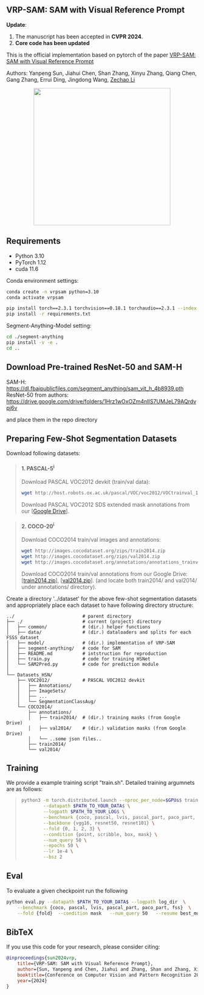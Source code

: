 ## VRP-SAM: SAM with Visual Reference Prompt

**Update**:
1. The manuscript has been accepted in __CVPR 2024__.
2. **Core code has been updated**

This is the official implementation based on pytorch of the paper [VRP-SAM: SAM with Visual Reference Prompt](https://arxiv.org/abs/2402.17726) 

Authors: Yanpeng Sun, Jiahui Chen, Shan Zhang, Xinyu Zhang, Qiang Chen, Gang Zhang, Errui Ding, Jingdong Wang, [Zechao Li](https://zechao-li.github.io/)

<p align="middle">
    <img src="assets/vrp_sam.jpg" height="360">
</p>

## Requirements

- Python 3.10
- PyTorch 1.12
- cuda 11.6

Conda environment settings:
```bash
conda create -n vrpsam python=3.10
conda activate vrpsam

pip install torch==2.3.1 torchvision==0.18.1 torchaudio==2.3.1 --index-url https://download.pytorch.org/whl/cu118
pip install -r requirements.txt
```

Segment-Anything-Model setting:
```bash
cd ./segment-anything
pip install -v -e .
cd ..
```
## Download Pre-trained ResNet-50 and SAM-H

SAM-H: https://dl.fbaipublicfiles.com/segment_anything/sam_vit_h_4b8939.pth
ResNet-50 from authors: https://drive.google.com/drive/folders/1Hrz1wOxOZm4nIIS7UMJeL79AQrdvpj6v

and place them in the repo directory

## Preparing Few-Shot Segmentation Datasets
Download following datasets:

> #### 1. PASCAL-5<sup>i</sup>
> Download PASCAL VOC2012 devkit (train/val data):
> ```bash
> wget http://host.robots.ox.ac.uk/pascal/VOC/voc2012/VOCtrainval_11-May-2012.tar
> ```
> Download PASCAL VOC2012 SDS extended mask annotations from our [[Google Drive](https://drive.google.com/file/d/10zxG2VExoEZUeyQl_uXga2OWHjGeZaf2/view?usp=sharing)].

> #### 2. COCO-20<sup>i</sup>
> Download COCO2014 train/val images and annotations: 
> ```bash
> wget http://images.cocodataset.org/zips/train2014.zip
> wget http://images.cocodataset.org/zips/val2014.zip
> wget http://images.cocodataset.org/annotations/annotations_trainval2014.zip
> ```
> Download COCO2014 train/val annotations from our Google Drive: [[train2014.zip](https://drive.google.com/file/d/1cwup51kcr4m7v9jO14ArpxKMA4O3-Uge/view?usp=sharing)], [[val2014.zip](https://drive.google.com/file/d/1PNw4U3T2MhzAEBWGGgceXvYU3cZ7mJL1/view?usp=sharing)].
> (and locate both train2014/ and val2014/ under annotations/ directory).


Create a directory '../dataset' for the above few-shot segmentation datasets and appropriately place each dataset to have following directory structure:

    ../                         # parent directory
    ├── ./                      # current (project) directory
    │   ├── common/             # (dir.) helper functions
    │   ├── data/               # (dir.) dataloaders and splits for each FSSS dataset
    │   ├── model/              # (dir.) implementation of VRP-SAM 
    │   ├── segment-anything/   # code for SAM
    │   ├── README.md           # intstruction for reproduction
    │   ├── train.py            # code for training HSNet
    │   └── SAM2Pred.py         # code for prediction module
    │    
    └── Datasets_HSN/
        ├── VOC2012/            # PASCAL VOC2012 devkit
        │   ├── Annotations/
        │   ├── ImageSets/
        │   ├── ...
        │   └── SegmentationClassAug/
        └── COCO2014/           
            ├── annotations/
            │   ├── train2014/  # (dir.) training masks (from Google Drive) 
            │   ├── val2014/    # (dir.) validation masks (from Google Drive)
            │   └── ..some json files..
            ├── train2014/
            └── val2014/
       

## Training
We provide a example training script "train.sh". Detailed training argumnets are as follows:

> ```bash
> python3 -m torch.distributed.launch --nproc_per_node=$GPUs$ train.py \
>         --datapath $PATH_TO_YOUR_DATA$ \
>         --logpath $PATH_TO_YOUR_LOG$ \
>         --benchmark {coco, pascal, lvis, pascal_part, paco_part, fss} \
>         --backbone {vgg16, resnet50, resnet101} \
>         --fold {0, 1, 2, 3} \
>         --condition {point, scribble, box, mask} \
>         --num_query 50 \
>         --epochs 50 \
>         --lr 1e-4 \
>         --bsz 2     
> ```

## Eval

To evaluate a given checkpoint run the following

```bash
python eval.py --datapath $PATH_TO_YOUR_DATA$ --logpath log_dir  \
    --benchmark {coco, pascal, lvis, pascal_part, paco_part, fss}  \
    --fold {fold}  --condition mask   --num_query 50   --resume best_model_path
```

   
## BibTeX
If you use this code for your research, please consider citing:
````BibTeX
@inproceedings{sun2024vrp,
    title={VRP-SAM: SAM with Visual Reference Prompt},
    author={Sun, Yanpeng and Chen, Jiahui and Zhang, Shan and Zhang, Xinyu and Chen, Qiang and Zhang, Gang and Ding, Errui and Wang, Jingdong and Li, Zechao},
    booktitle={Conference on Computer Vision and Pattern Recognition 2024},
    year={2024}
}
````
